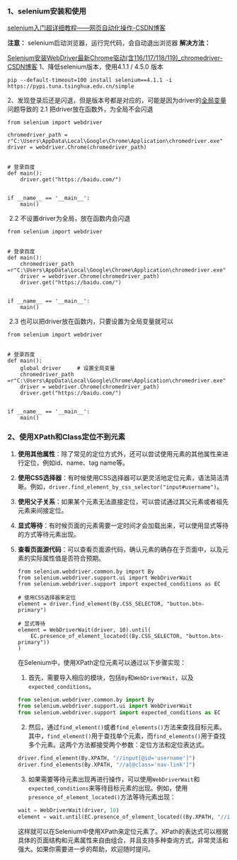 ### 1、selenium安装和使用

[selenium入门超详细教程——网页自动化操作-CSDN博客](https://blog.csdn.net/kobepaul123/article/details/128796839)

**注意：** selenium启动浏览器，运行完代码，会自动退出浏览器
**解决方法：** 

[Selenium安装WebDriver最新Chrome驱动(含116/117/118/119)_chromedriver-CSDN博客](https://blog.csdn.net/Z_Lisa/article/details/133307151)
1、降低selenium版本，使用4.1.1 / 4.5.0 版本

```
pip --default-timeout=100 install selenium==4.1.1 -i https://pypi.tuna.tsinghua.edu.cn/simple
```

2、发现登录后还是闪退，但是版本号都是对应的，可能是因为driver的[全局变量](https://so.csdn.net/so/search?q=全局变量&spm=1001.2101.3001.7020)问题导致的
	2.1 把driver放在函数外，为全局不会闪退

```
from selenium import webdriver
 
chromedriver_path = r"C:\Users\AppData\Local\Google\Chrome\Application\chromedriver.exe"
driver = webdriver.Chrome(chromedriver_path)
 
 
# 登录百度
def main():
    driver.get("https://baidu.com/")
 
 
if __name__ == '__main__':
    main()
```

​	2.2 不设置driver为全局，放在函数内会闪退

```
from selenium import webdriver
 
 
# 登录百度
def main():
    chromedriver_path =r"C:\Users\AppData\Local\Google\Chrome\Application\chromedriver.exe"
    driver = webdriver.Chrome(chromedriver_path)
    driver.get("https://baidu.com/")
 
 
if __name__ == '__main__':
    main()
```

​	2.3 也可以把driver放在函数内，只要设置为全局变量就可以

```
from selenium import webdriver
 
 
# 登录百度
def main():
    global driver     # 设置全局变量
    chromedriver_path =r"C:\Users\AppData\Local\Google\Chrome\Application\chromedriver.exe"
    driver = webdriver.Chrome(chromedriver_path)
    driver.get("https://baidu.com/")
 
 
if __name__ == '__main__':
    main()
```

### 2、使用XPath和Class定位不到元素

1. **使用其他属性**：除了常见的定位方式外，还可以尝试使用元素的其他属性来进行定位，例如id、name、tag name等。

2. **使用CSS选择器**：有时候使用CSS选择器可以更灵活地定位元素，语法简洁清晰。例如，`driver.find_element_by_css_selector("input#username")`。

3. **使用父子关系**：如果某个元素无法直接定位，可以尝试通过其父元素或者祖先元素来间接定位。

4. **显式等待**：有时候页面的元素需要一定时间才会加载出来，可以使用显式等待的方式等待元素出现。

5. **查看页面源代码**：可以查看页面源代码，确认元素的确存在于页面中，以及元素的实际属性值是否符合预期。

   ```
   from selenium.webdriver.common.by import By
   from selenium.webdriver.support.ui import WebDriverWait
   from selenium.webdriver.support import expected_conditions as EC
   
   # 使用CSS选择器来定位
   element = driver.find_element(By.CSS_SELECTOR, "button.btn-primary")
   
   # 显式等待
   element = WebDriverWait(driver, 10).until(
       EC.presence_of_element_located((By.CSS_SELECTOR, "button.btn-primary"))
   )
   
   ```

   

   在Selenium中，使用XPath定位元素可以通过以下步骤实现：

   1. 首先，需要导入相应的模块，包括`By`和`WebDriverWait`，以及`expected_conditions`。

   ```python
   from selenium.webdriver.common.by import By
   from selenium.webdriver.support.ui import WebDriverWait
   from selenium.webdriver.support import expected_conditions as EC
   ```

   2. 然后，通过`find_element()`或者`find_elements()`方法来查找目标元素。其中，`find_element()`用于查找单个元素，而`find_elements()`用于查找多个元素。这两个方法都接受两个参数：定位方法和定位表达式。

   ```python
   driver.find_element(By.XPATH, "//input[@id='username']")
   driver.find_elements(By.XPATH, "//a[@class='nav-link']")
   ```

   3. 如果需要等待元素出现再进行操作，可以使用`WebDriverWait`和`expected_conditions`来等待目标元素的出现。例如，使用`presence_of_element_located()`方法等待元素出现：

   ```python
   wait = WebDriverWait(driver, 10)
   element = wait.until(EC.presence_of_element_located((By.XPATH, "//input[@id='username']")))
   ```

   这样就可以在Selenium中使用XPath来定位元素了。XPath的表达式可以根据具体的页面结构和元素属性来自由组合，并且支持多种查询方式，非常灵活和强大。如果你需要进一步的帮助，欢迎随时提问。
